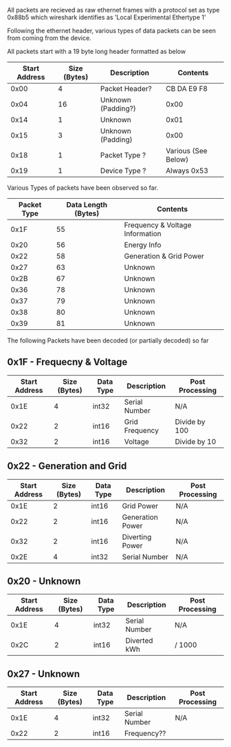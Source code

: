 All packets are recieved as raw ethernet frames with a protocol set as type 0x88b5 which wireshark identifies as 'Local Experimental Ethertype 1'

Following the ethernet header, various types of data packets can be seen from coming from the device. 

All packets start with a 19 byte long header formatted as below

| Start Address | Size (Bytes) | Description        | Contents            |
|---------------|--------------|--------------------|---------------------|
|      0x00     |       4      | Packet Header?     | CB DA E9 F8         |
|      0x04     |      16      | Unknown (Padding?) | 0x00                |
|      0x14     |       1      | Unknown            | 0x01                |
|      0x15     |       3      | Unknown (Padding)  | 0x00                |
|      0x18     |       1      | Packet Type ?      | Various (See Below) |
|      0x19     |       1      | Device Type ?      | Always 0x53         |

Various Types of packets have been observed so far. 

| Packet Type | Data Length (Bytes) | Contents                        |
|-------------|---------------------|---------------------------------|
|     0x1F    |          55         | Frequency & Voltage Information |
|     0x20    |          56         | Energy Info                     |
|     0x22    |          58         | Generation & Grid Power         |
|     0x27    |          63         | Unknown                         |
|     0x2B    |          67         | Unknown                         |
|     0x36    |          78         | Unknown                         |
|     0x37    |          79         | Unknown                         |
|     0x38    |          80         | Unknown                         |
|     0x39    |          81         | Unknown                         |

The following Packets have been decoded (or partially decoded) so far

## 0x1F - Frequecny & Voltage

| Start Address | Size (Bytes) | Data Type | Description    | Post Processing |
|---------------|--------------|-----------|----------------|-----------------|
|      0x1E     | 4            |   int32   | Serial Number  | N/A             |
|      0x22     | 2            |   int16   | Grid Frequency | Divide by 100   |
|      0x32     | 2            |   int16   | Voltage        | Divide by 10    |

## 0x22 - Generation and Grid


| Start Address | Size (Bytes) | Data Type | Description      | Post Processing |
|---------------|--------------|-----------|------------------|-----------------|
|      0x1E     | 2            |   int16   | Grid Power       | N/A             |
|      0x22     | 2            |   int16   | Generation Power | N/A             |
|      0x32     | 2            |   int16   | Diverting Power  | N/A             |
|      0x2E     | 4            |   int32   | Serial Number    | N/A             |

## 0x20 - Unknown

| Start Address | Size (Bytes) | Data Type | Description   | Post Processing |
|---------------|--------------|-----------|---------------|-----------------|
|      0x1E     |       4      |   int32   | Serial Number | N/A             |
|      0x2C     |       2      |   int16   | Diverted kWh  |   / 1000        |


## 0x27 - Unknown

| Start Address | Size (Bytes) | Data Type | Description   | Post Processing |
|---------------|--------------|-----------|---------------|-----------------|
|      0x1E     |       4      |   int32   | Serial Number | N/A             |
|      0x22     |       2      |   int16   | Frequency??   |                 |